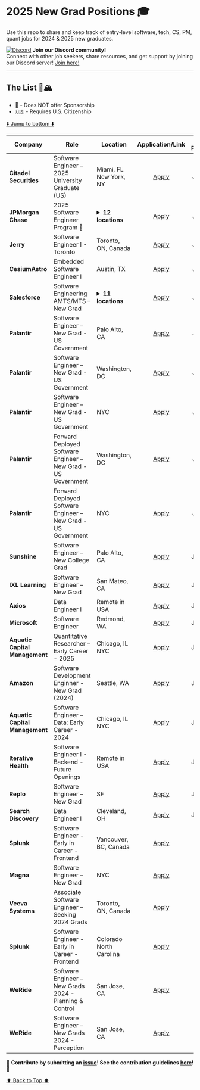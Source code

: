 # 2025 New Grad Positions 🎓

Use this repo to share and keep track of entry-level software, tech, CS, PM, quant jobs for 2024 & 2025 new graduates.

[![Discord](https://img.shields.io/badge/Discord-7289DA?logo=discord&logoColor=white)](https://discord.gg/your-discord-link) **Join our Discord community!**  
Connect with other job seekers, share resources, and get support by joining our Discord server! [Join here!](https://discord.gg/your-discord-link)

---
## The List 🚴🏔

 - 🛂 - Does NOT offer Sponsorship
 - 🇺🇸 - Requires U.S. Citizenship

[⬇️ Jump to bottom ⬇️](https://github.com/haydenthai/New-Grad-2025#we-love-our-contributors-%EF%B8%8F%EF%B8%8F)
<!-- Please leave a one line gap between this and the table TABLE_START (DO NOT CHANGE THIS LINE) -->

| Company | Role | Location | Application/Link | Date Posted |
| --- | --- | --- | :---: | :---: |
| **Citadel Securities** | Software Engineer – 2025 University Graduate (US) | Miami, FL</br>New York, NY | [Apply](https://www.citadelsecurities.com/careers/details/software-engineer-2025-university-graduate-us-2/?utm_source=Simplify&ref=Simplify) | Jul 05 |
| **JPMorgan Chase** | 2025 Software Engineer Program 🛂 | <details><summary>**12 locations**</summary>Atlanta, GA</br>Austin, TX</br>Chicago, IL</br>Columbus, OH</br>Houston, TX</br>Jersey City, NJ</br>New York, NY</br>Palo Alto, CA</br>Plano, TX</br>Seattle, WA</br>Tampa, FL</br>Wilmington, DE</details> | [Apply](https://jpmc.fa.oraclecloud.com/hcmUI/CandidateExperience/en/sites/CX_1001/job/210527372?utm_source=Simplify&ref=Simplify) | Jul 05 |
| **Jerry** | Software Engineer I - Toronto | Toronto, ON, Canada | [Apply](https://jobs.ashbyhq.com/Jerry/288e3c48-5428-4397-90c9-5448ab57cc27/application?utm_source=Simplify&ref=Simplify) | Jul 05 |
| **CesiumAstro** | Embedded Software Engineer I | Austin, TX | [Apply](https://jobs.lever.co/CesiumAstro/a7adad7c-bcf8-4431-b04a-91c7ce005b07/apply?utm_source=Simplify&ref=Simplify) | Jul 02 |
| **Salesforce** | Software Engineering AMTS/MTS – New Grad | <details><summary>**11 locations**</summary>Cambridge, MA</br>Seattle, WA</br>Indianapolis, IN</br>SF</br>Remote in USA</br>McLean, VA</br>Chicago, IL</br>NYC</br>Bellevue, WA</br>Atlanta, GA</br>Burlington, MA</details> | [Apply](https://salesforce.wd12.myworkdayjobs.com/en-us/External_Career_Site/job/California---San-Francisco/Software-Engineering-MTS--New-Grad-_JR244479-1?utm_source=Simplify&ref=Simplify) | Jul 01 |
| **Palantir** | Software Engineer – New Grad - US Government | Palo Alto, CA | [Apply](https://jobs.lever.co/palantir/a771a3d8-a99f-4df1-b250-a9a30c6dd070/apply?utm_source=Simplify&ref=Simplify) | Jul 01 |
| **Palantir** | Software Engineer – New Grad - US Government | Washington, DC | [Apply](https://jobs.lever.co/palantir/19d5e5f8-37a6-4a6f-b2ca-423370b3a1c2/apply?utm_source=Simplify&ref=Simplify) | Jul 01 |
| **Palantir** | Software Engineer – New Grad - US Government | NYC | [Apply](https://jobs.lever.co/palantir/000b1a24-4b0f-436f-a6da-9a920e259925/apply?utm_source=Simplify&ref=Simplify) | Jul 01 |
| **Palantir** | Forward Deployed Software Engineer – New Grad - US Government | Washington, DC | [Apply](https://jobs.lever.co/palantir/cbe90327-3e6e-451c-a54c-1d3cbcef5aeb/apply?utm_source=Simplify&ref=Simplify) | Jul 01 |
| **Palantir** | Forward Deployed Software Engineer – New Grad - US Government | NYC | [Apply](https://jobs.lever.co/palantir/d1ac83d0-e923-42a5-8e6d-58dd0cab25ca/apply?utm_source=Simplify&ref=Simplify) | Jul 01 |
| **Sunshine** | Software Engineer – New College Grad | Palo Alto, CA | [Apply](https://boards.greenhouse.io/sunshine/jobs/4041479005?utm_source=Simplify&ref=Simplify) | Jun 27 |
| **IXL Learning** | Software Engineer – New Grad | San Mateo, CA | [Apply](https://www.ixl.com/company/jobs?gh_jid=7295051002&utm_source=Simplify&ref=Simplify) | Jun 27 |
| **Axios** | Data Engineer I | Remote in USA | [Apply](https://boards.greenhouse.io/axios/jobs/6060108?utm_source=Simplify&ref=Simplify) | Jun 27 |
| **Microsoft** | Software Engineer | Redmond, WA | [Apply](https://jobs.careers.microsoft.com/global/en/job/1730183/Software-Engineer?utm_source=Simplify&ref=Simplify) | Jun 26 |
| **Aquatic Capital Management** | Quantitative Researcher – Early Career - 2025 | Chicago, IL</br>NYC | [Apply](https://boards.greenhouse.io/aquaticcapitalmanagement/jobs/7468705002?utm_source=Simplify&ref=Simplify) | Jun 25 |
| **Amazon** | Software Development Enginner - New Grad (2024) | Seattle, WA | [Apply](https://www.amazon.jobs/en/jobs/2644301/software-development-engineer-2024-us?utm_source=Simplify&ref=Simplify) | Jun 24 |
| **Aquatic Capital Management** | Software Engineer – Data: Early Career - 2024 | Chicago, IL</br>NYC | [Apply](https://boards.greenhouse.io/aquaticcapitalmanagement/jobs/7500291002?utm_source=Simplify&ref=Simplify) | Jun 18 |
| **Iterative Health** | Software Engineer I - Backend - Future Openings | Remote in USA | [Apply](https://boards.greenhouse.io/iterativehealth/jobs/4009474006?utm_source=Simplify&ref=Simplify) | Jun 18 |
| **Replo** | Software Engineer – New Grad | SF | [Apply](https://jobs.ashbyhq.com/replo/ec206174-ccc2-42fa-b295-8201421f21b0/application?utm_source=Simplify&ref=Simplify) | Jun 13 |
| **Search Discovery** | Data Engineer I | Cleveland, OH | [Apply](https://boards.greenhouse.io/searchdiscovery/jobs/6034491?utm_source=Simplify&ref=Simplify) | Jun 12 |
| **Splunk** | Software Engineer - Early in Career - Frontend | Vancouver, BC, Canada | [Apply](=1&nl=1&fr=false&utm_source=Simplify&ref=Simplify) | May 28 |)
| **Magna** | Software Engineer – New Grad | NYC | [Apply](https://boards.greenhouse.io/magna/jobs/4382449007?utm_source=Simplify&ref=Simplify) | May 21 |
| **Veeva Systems** | Associate Software Engineer – Seeking 2024 Grads | Toronto, ON, Canada | [Apply](https://jobs.lever.co/veeva/f235ed8b-0972-4248-9d57-2d500aa094f5/apply?utm_source=Simplify&ref=Simplify) | May 15 |
| **Splunk** | Software Engineer - Early in Career - Frontend | Colorado</br>North Carolina | [Apply](https://jobs.jobvite.com/splunk-careers/job/oeTxsfwQ?nl=1&nl=1&fr=false&utm_source=Simplify&ref=Simplify) | May 06 |
| **WeRide** | Software Engineer – New Grads 2024 - Planning & Control | San Jose, CA | [Apply](https://simplify.jobs/c/WeRide) | May 01 |
| **WeRide** | Software Engineer – New Grads 2024 - Perception | San Jose, CA | [Apply](https://simplify.jobs/c/WeRide) | May 01 |

🙏 **Contribute by submitting an [issue](https://github.com/haydenthai/New-Grad-2025/issues/new/choose)! See the contribution guidelines [here](./CONTRIBUTING.md)!** 🙏


<!-- Please leave a one line gap between this and the table TABLE_END (DO NOT CHANGE THIS LINE) -->
[⬆️ Back to Top ⬆️](https://github.com/haydenthai/New-Grad-2025#the-list-)
